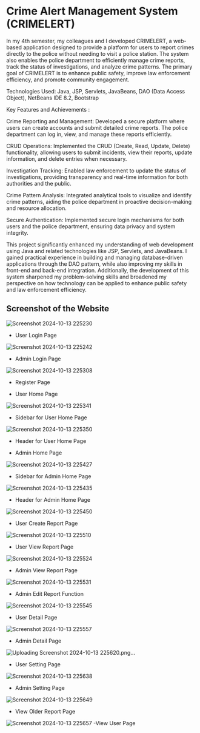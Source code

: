 # Crime Alert Management System (CRIMELERT)

In my 4th semester, my colleagues and I developed CRIMELERT, a web-based application designed to provide a platform for users to report crimes directly to the police without needing to visit a police station. 
The system also enables the police department to efficiently manage crime reports, track the status of investigations, and analyze crime patterns. 
The primary goal of CRIMELERT is to enhance public safety, improve law enforcement efficiency, and promote community engagement.

Technologies Used: Java, JSP, Servlets, JavaBeans, DAO (Data Access Object), NetBeans IDE 8.2, Bootstrap

Key Features and Achievements :

Crime Reporting and Management: Developed a secure platform where users can create accounts and submit detailed crime reports. The police department can log in, view, and manage these reports efficiently.

CRUD Operations: Implemented the CRUD (Create, Read, Update, Delete) functionality, allowing users to submit incidents, view their reports, update information, and delete entries when necessary.

Investigation Tracking: Enabled law enforcement to update the status of investigations, providing transparency and real-time information for both authorities and the public.

Crime Pattern Analysis: Integrated analytical tools to visualize and identify crime patterns, aiding the police department in proactive decision-making and resource allocation.

Secure Authentication: Implemented secure login mechanisms for both users and the police department, ensuring data privacy and system integrity.

This project significantly enhanced my understanding of web development using Java and related technologies like JSP, Servlets, and JavaBeans. I gained practical experience in building and managing database-driven applications 
through the DAO pattern, while also improving my skills in front-end and back-end integration. Additionally, the development of this system sharpened my problem-solving skills 
and broadened my perspective on how technology can be applied to enhance public safety and law enforcement efficiency.

## Screenshot of the Website


![Screenshot 2024-10-13 225230](https://github.com/user-attachments/assets/de1e396f-7fe2-4f70-ac2c-8236f4dda7b5)
- User Login Page

![Screenshot 2024-10-13 225242](https://github.com/user-attachments/assets/cc74e0dd-7da1-424f-bdc4-c031e8d70279)
- Admin Login Page

![Screenshot 2024-10-13 225308](https://github.com/user-attachments/assets/5d3119e2-8674-4e3f-9b2d-22b9c7f29185)
- Register Page

- User Home Page

![Screenshot 2024-10-13 225341](https://github.com/user-attachments/assets/377032cc-84b2-47cb-aaeb-909037b53247)
- Sidebar for User Home Page

![Screenshot 2024-10-13 225350](https://github.com/user-attachments/assets/53a777e0-4e63-411d-9d82-8770fdd4607b)
- Header for User Home Page


-  Admin Home Page

![Screenshot 2024-10-13 225427](https://github.com/user-attachments/assets/7f816392-f3fc-495b-9761-f5d487862eef)
- Sidebar for Admin Home Page

![Screenshot 2024-10-13 225435](https://github.com/user-attachments/assets/cbd140d2-6068-4b6b-a089-137888a9fd75)
- Header for Admin Home Page

![Screenshot 2024-10-13 225450](https://github.com/user-attachments/assets/04cd10bc-2ce5-446c-b94a-7f175584d96b)
- User Create Report Page

![Screenshot 2024-10-13 225510](https://github.com/user-attachments/assets/ddb31211-55ad-468b-a058-c7bfc95e8cc6)
-  User View Report Page

![Screenshot 2024-10-13 225524](https://github.com/user-attachments/assets/85ab7af0-3119-4fa7-82f9-5c7e4cb5eebe)
- Admin View Report Page

![Screenshot 2024-10-13 225531](https://github.com/user-attachments/assets/978971b2-de86-4138-b285-8b0fbb615dfb)
- Admin Edit Report Function

![Screenshot 2024-10-13 225545](https://github.com/user-attachments/assets/de3f2c93-4cf6-44db-8c78-48453db8730e)
- User Detail Page

![Screenshot 2024-10-13 225557](https://github.com/user-attachments/assets/b6af0454-85c7-4caa-ae96-735c10ab2c98)
- Admin Detail Page

![Uploading Screenshot 2024-10-13 225620.png…]()
- User Setting Page

![Screenshot 2024-10-13 225638](https://github.com/user-attachments/assets/35e8d0e2-950d-4e78-a01e-c99fdf24b906)
- Admin Setting Page

![Screenshot 2024-10-13 225649](https://github.com/user-attachments/assets/f85af229-4bb2-476e-99c8-3dfaef8023c1)
- View Older Report Page

![Screenshot 2024-10-13 225657](https://github.com/user-attachments/assets/7a47495d-0b5d-4da9-81e0-ddc346b27803)
-View User Page

